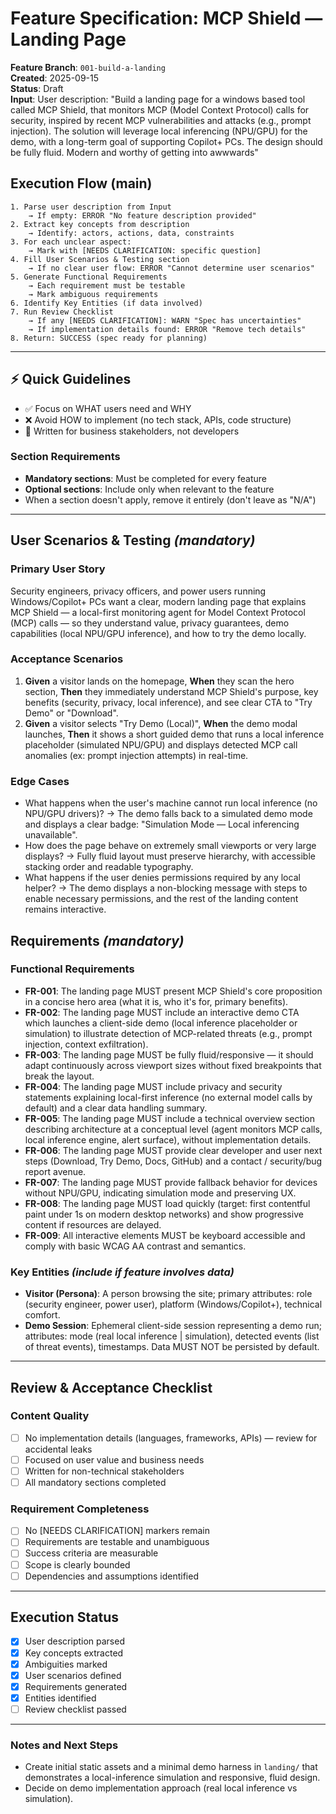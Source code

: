 # Feature Specification: MCP Shield — Landing Page

**Feature Branch**: `001-build-a-landing`  
**Created**: 2025-09-15  
**Status**: Draft  
**Input**: User description: "Build a landing page for a windows based tool called MCP Shield, that monitors MCP (Model Context Protocol) calls for security, inspired by recent MCP vulnerabilities and attacks (e.g., prompt injection). The solution will leverage local inferencing (NPU/GPU) for the demo, with a long-term goal of supporting Copilot+ PCs. The design should be fully fluid. Modern and worthy of getting into awwwards"

## Execution Flow (main)
```
1. Parse user description from Input
	→ If empty: ERROR "No feature description provided"
2. Extract key concepts from description
	→ Identify: actors, actions, data, constraints
3. For each unclear aspect:
	→ Mark with [NEEDS CLARIFICATION: specific question]
4. Fill User Scenarios & Testing section
	→ If no clear user flow: ERROR "Cannot determine user scenarios"
5. Generate Functional Requirements
	→ Each requirement must be testable
	→ Mark ambiguous requirements
6. Identify Key Entities (if data involved)
7. Run Review Checklist
	→ If any [NEEDS CLARIFICATION]: WARN "Spec has uncertainties"
	→ If implementation details found: ERROR "Remove tech details"
8. Return: SUCCESS (spec ready for planning)
```

---

## ⚡ Quick Guidelines
- ✅ Focus on WHAT users need and WHY
- ❌ Avoid HOW to implement (no tech stack, APIs, code structure)
- 👥 Written for business stakeholders, not developers

### Section Requirements
- **Mandatory sections**: Must be completed for every feature
- **Optional sections**: Include only when relevant to the feature
- When a section doesn't apply, remove it entirely (don't leave as "N/A")

---

## User Scenarios & Testing *(mandatory)*

### Primary User Story
Security engineers, privacy officers, and power users running Windows/Copilot+ PCs want a clear, modern landing page that explains MCP Shield — a local-first monitoring agent for Model Context Protocol (MCP) calls — so they understand value, privacy guarantees, demo capabilities (local NPU/GPU inference), and how to try the demo locally.

### Acceptance Scenarios
1. **Given** a visitor lands on the homepage, **When** they scan the hero section, **Then** they immediately understand MCP Shield's purpose, key benefits (security, privacy, local inference), and see clear CTA to "Try Demo" or "Download".
2. **Given** a visitor selects "Try Demo (Local)", **When** the demo modal launches, **Then** it shows a short guided demo that runs a local inference placeholder (simulated NPU/GPU) and displays detected MCP call anomalies (ex: prompt injection attempts) in real-time.

### Edge Cases
- What happens when the user's machine cannot run local inference (no NPU/GPU drivers)? → The demo falls back to a simulated demo mode and displays a clear badge: "Simulation Mode — Local inferencing unavailable".
- How does the page behave on extremely small viewports or very large displays? → Fully fluid layout must preserve hierarchy, with accessible stacking order and readable typography.
- What happens if the user denies permissions required by any local helper? → The demo displays a non-blocking message with steps to enable necessary permissions, and the rest of the landing content remains interactive.

## Requirements *(mandatory)*

### Functional Requirements
- **FR-001**: The landing page MUST present MCP Shield's core proposition in a concise hero area (what it is, who it's for, primary benefits).
- **FR-002**: The landing page MUST include an interactive demo CTA which launches a client-side demo (local inference placeholder or simulation) to illustrate detection of MCP-related threats (e.g., prompt injection, context exfiltration).
- **FR-003**: The landing page MUST be fully fluid/responsive — it should adapt continuously across viewport sizes without fixed breakpoints that break the layout.
- **FR-004**: The landing page MUST include privacy and security statements explaining local-first inference (no external model calls by default) and a clear data handling summary.
- **FR-005**: The landing page MUST include a technical overview section describing architecture at a conceptual level (agent monitors MCP calls, local inference engine, alert surface), without implementation details.
- **FR-006**: The landing page MUST provide clear developer and user next steps (Download, Try Demo, Docs, GitHub) and a contact / security/bug report avenue.
- **FR-007**: The landing page MUST provide fallback behavior for devices without NPU/GPU, indicating simulation mode and preserving UX.
- **FR-008**: The landing page MUST load quickly (target: first contentful paint under 1s on modern desktop networks) and show progressive content if resources are delayed.
- **FR-009**: All interactive elements MUST be keyboard accessible and comply with basic WCAG AA contrast and semantics.


### Key Entities *(include if feature involves data)*
- **Visitor (Persona)**: A person browsing the site; primary attributes: role (security engineer, power user), platform (Windows/Copilot+), technical comfort.
- **Demo Session**: Ephemeral client-side session representing a demo run; attributes: mode (real local inference | simulation), detected events (list of threat events), timestamps. Data MUST NOT be persisted by default.

---

## Review & Acceptance Checklist

### Content Quality
- [ ] No implementation details (languages, frameworks, APIs) — review for accidental leaks
- [ ] Focused on user value and business needs
- [ ] Written for non-technical stakeholders
- [ ] All mandatory sections completed

### Requirement Completeness
- [ ] No [NEEDS CLARIFICATION] markers remain
- [ ] Requirements are testable and unambiguous
- [ ] Success criteria are measurable
- [ ] Scope is clearly bounded
- [ ] Dependencies and assumptions identified

---

## Execution Status

- [x] User description parsed
- [x] Key concepts extracted
- [x] Ambiguities marked
- [x] User scenarios defined
- [x] Requirements generated
- [x] Entities identified
- [ ] Review checklist passed

---

### Notes and Next Steps
- Create initial static assets and a minimal demo harness in `landing/` that demonstrates a local-inference simulation and responsive, fluid design.
- Decide on demo implementation approach (real local inference vs simulation).
